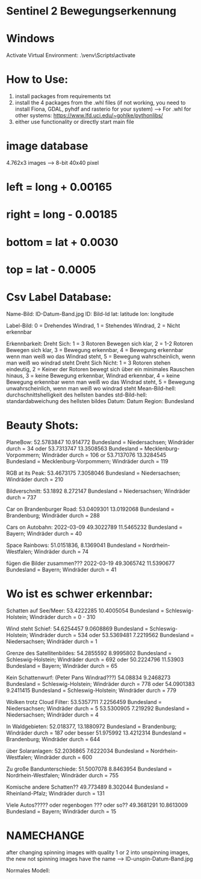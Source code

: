 # Sentinel 2 Bewegungserkennung
# Windows
Activate Virtual Environment: .\venv\Scripts\activate

# How to Use:

1. install packages from requirements txt
2. install the 4 packages from the .whl files (if not working, you need to install Fiona, GDAL, pyhdf and rasterio for your system) 
--> For .whl for other systems: 
https://www.lfd.uci.edu/~gohlke/pythonlibs/
3. either use functionality or directly start main file

# image database
4.762x3 images --> 8-bit 40x40 pixel
# left   = long + 0.00165
# right  = long - 0.00185
# bottom = lat + 0.0030
# top    = lat - 0.0005

# Csv Label Database:

Name-Bild: ID-Datum-Band.jpg
ID: Bild-Id
lat: latitude
lon: longitude

Label-Bild: 
            0 = Drehendes Windrad, 
            1 = Stehendes Windrad, 
            2 = Nicht erkennbar

Erkennbarkeit: 
            Dreht Sich: 
            1 = 3 Rotoren Bewegen sich klar, 
            2 = 1-2 Rotoren Bewegen sich klar, 
            3 = Bewegung erkennbar, 
            4 = Bewegung erkennbar wenn man weiß wo das Windrad steht, 
            5 = Bewegung wahrscheinlich, wenn man weiß wo windrad steht
            Dreht Sich Nicht: 
            1 = 3 Rotoren stehen eindeutig, 
            2 = Keiner der Rotoren bewegt sich über ein minimales Rauschen hinaus, 
            3 = keine Bewegung erkennbar, Windrad erkennbar, 
            4 = keine Bewegung erkennbar wenn man weiß wo das Windrad steht, 
            5 = Bewegung unwahrscheinlich, wenn man weiß wo windrad steht
Mean-Bild-hell: durchschnittshelligkeit des hellsten bandes
std-Bild-hell: standardabweichung des hellsten bildes
Datum: Datum 
Region: Bundesland

# Beauty Shots: 

PlaneBow: 
52.5783847 10.914772
Bundesland = Niedersachsen; Windräder durch = 34
oder
53.7313747 13.3508563
Bundesland = Mecklenburg-Vorpommern; Windräder durch = 106
or
53.7137076 13.3284545
Bundesland = Mecklenburg-Vorpommern; Windräder durch = 119

RGB at its Peak: 
53.4673175 7.3058046
Bundesland = Niedersachsen; Windräder durch = 210

Bildverschnitt: 
53.1892 8.272147
Bundesland = Niedersachsen; Windräder durch = 737

Car on Brandenburger Road: 
53.0409301 13.0192068
Bundesland = Brandenburg; Windräder durch = 288

Cars on Autobahn: 
2022-03-09
49.3022789 11.5465232
Bundesland = Bayern; Windräder durch = 40

Space Rainbows: 
51.0151836, 8.1369041
Bundesland = Nordrhein-Westfalen; Windräder durch = 74

fügen die Bilder zusammen???
2022-03-19
49.3065742 11.5390677
Bundesland = Bayern; Windräder durch = 41

# Wo ist es schwer erkennbar: 
Schatten auf See/Meer:
53.4222285 10.4005054
Bundesland = Schleswig-Holstein; Windräder durch = 0 - 310

Wind steht Schief: 
54.6254457 9.0608869
Bundesland = Schleswig-Holstein; Windräder durch = 534
oder
53.5369481 7.2219562
Bundesland = Niedersachsen; Windräder durch = 1

Grenze des Satellitenbildes: 
54.2855592 8.9995802
Bundesland = Schleswig-Holstein; Windräder durch = 692
oder
50.2224796 11.53903
Bundesland = Bayern; Windräder durch = 65

Kein Schattenwurf: (Peter Pans Windrad???)
54.08834 9.2468273
Bundesland = Schleswig-Holstein; Windräder durch = 778
oder
54.0901383 9.2411415
Bundesland = Schleswig-Holstein; Windräder durch = 779

Wolken trotz Cloud Filter:
53.5357711 7.2256459
Bundesland = Niedersachsen; Windräder durch = 5
53.5300905 7.219292
Bundesland = Niedersachsen; Windräder durch = 4

In Waldgebieten: 
52.018377, 13.1880972
Bundesland = Brandenburg; Windräder durch = 187
oder besser
51.975992 13.4212314
Bundesland = Brandenburg; Windräder durch = 644

über Solaranlagen:
52.2036865 7.6222034
Bundesland = Nordrhein-Westfalen; Windräder durch = 600

Zu große Bandunterschiede:
51.5007078 8.8463954
Bundesland = Nordrhein-Westfalen; Windräder durch = 755

Komische andere Schatten??
49.773489 8.302044
Bundesland = Rheinland-Pfalz; Windräder durch = 131

Viele Autos????? oder regenbogen ??? oder so??
49.3681291 10.8613009
Bundesland = Bayern; Windräder durch = 15

# NAMECHANGE
after changing spinning images with quality 1 or 2 into unspinning images, the new not spinning images have the name -->  ID-unspin-Datum-Band.jpg

Normales Modell: 

